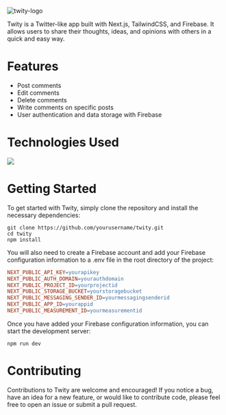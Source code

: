 <img src="https://i.ibb.co/Gs2FCRj/Screenshot-from-2023-05-02-13-47-56.png" alt="twity-logo" />

Twity is a Twitter-like app built with Next.js, TailwindCSS, and Firebase. It allows users to share their thoughts, ideas, and opinions with others in a quick and easy way.

# Features
- Post comments
- Edit comments
- Delete comments
- Write comments on specific posts
- User authentication and data storage with Firebase

# Technologies Used
<img src="https://skillicons.dev/icons?i=nextjs,tailwindcss,firebase" />

# Getting Started

To get started with Twity, simply clone the repository and install the necessary dependencies:

```bashCopy code
git clone https://github.com/yourusername/twity.git
cd twity
npm install
```
You will also need to create a Firebase account and add your Firebase configuration information to a .env file in the root directory of the project:

```makefile
NEXT_PUBLIC_API_KEY=yourapikey
NEXT_PUBLIC_AUTH_DOMAIN=yourauthdomain
NEXT_PUBLIC_PROJECT_ID=yourprojectid
NEXT_PUBLIC_STORAGE_BUCKET=yourstoragebucket
NEXT_PUBLIC_MESSAGING_SENDER_ID=yourmessagingsenderid
NEXT_PUBLIC_APP_ID=yourappid
NEXT_PUBLIC_MEASUREMENT_ID=yourmeasurementid
```
Once you have added your Firebase configuration information, you can start the development server:

```node
npm run dev
```
# Contributing
Contributions to Twity are welcome and encouraged! If you notice a bug, have an idea for a new feature, or would like to contribute code, please feel free to open an issue or submit a pull request.
